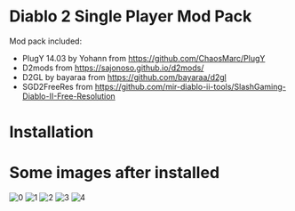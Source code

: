 # Diablo 2 Single Player Mod Pack
Mod pack included:
- PlugY 14.03 by Yohann from https://github.com/ChaosMarc/PlugY
- D2mods from https://sajonoso.github.io/d2mods/
- D2GL by bayaraa from https://github.com/bayaraa/d2gl
- SGD2FreeRes from https://github.com/mir-diablo-ii-tools/SlashGaming-Diablo-II-Free-Resolution

# Installation


# Some images after installed
![0](https://github.com/lethinhrider/Diablo-2-Single-Player-Mod-Pack/assets/43519453/6d7ea121-188f-4154-bd7a-c255baea558b)
![1](https://github.com/lethinhrider/Diablo-2-Single-Player-Mod-Pack/assets/43519453/1c6cb2b5-7bf8-409e-bda6-14805a7c53d3)
![2](https://github.com/lethinhrider/Diablo-2-Single-Player-Mod-Pack/assets/43519453/8c9ed436-caaf-4480-a70b-8d936c614362)
![3](https://github.com/lethinhrider/Diablo-2-Single-Player-Mod-Pack/assets/43519453/9d08561c-3c29-484c-831f-2e4fc16f5f9e)
![4](https://github.com/lethinhrider/Diablo-2-Single-Player-Mod-Pack/assets/43519453/c6c30d4a-7132-4177-9bb2-af36e36f51db)



